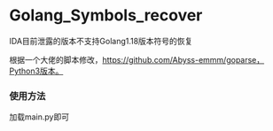 # Golang_Symbols_recover

IDA目前泄露的版本不支持Golang1.18版本符号的恢复

根据一个大佬的脚本修改，https://github.com/Abyss-emmm/goparse，Python3版本。

### 使用方法

加载main.py即可
